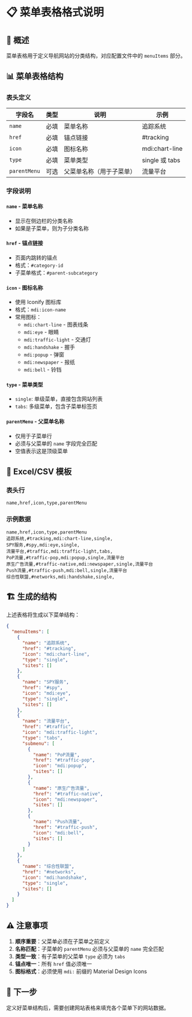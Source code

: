 # 📋 菜单表格格式说明

## 🎯 概述

菜单表格用于定义导航网站的分类结构，对应配置文件中的 `menuItems` 部分。

## 📊 菜单表格结构

### 表头定义

| 字段名 | 类型 | 说明 | 示例 |
|--------|------|------|------|
| `name` | 必填 | 菜单名称 | 追踪系统 |
| `href` | 必填 | 锚点链接 | #tracking |
| `icon` | 必填 | 图标名称 | mdi:chart-line |
| `type` | 必填 | 菜单类型 | single 或 tabs |
| `parentMenu` | 可选 | 父菜单名称（用于子菜单） | 流量平台 |

### 字段说明

#### `name` - 菜单名称
- 显示在侧边栏的分类名称
- 如果是子菜单，则为子分类名称

#### `href` - 锚点链接
- 页面内跳转的锚点
- 格式：`#category-id`
- 子菜单格式：`#parent-subcategory`

#### `icon` - 图标名称
- 使用 Iconify 图标库
- 格式：`mdi:icon-name`
- 常用图标：
  - `mdi:chart-line` - 图表线条
  - `mdi:eye` - 眼睛
  - `mdi:traffic-light` - 交通灯
  - `mdi:handshake` - 握手
  - `mdi:popup` - 弹窗
  - `mdi:newspaper` - 报纸
  - `mdi:bell` - 铃铛

#### `type` - 菜单类型
- `single`: 单级菜单，直接包含网站列表
- `tabs`: 多级菜单，包含子菜单标签页

#### `parentMenu` - 父菜单名称
- 仅用于子菜单行
- 必须与父菜单的 `name` 字段完全匹配
- 空值表示这是顶级菜单

## 📝 Excel/CSV 模板

### 表头行
```csv
name,href,icon,type,parentMenu
```

### 示例数据

```csv
name,href,icon,type,parentMenu
追踪系统,#tracking,mdi:chart-line,single,
SPY服务,#spy,mdi:eye,single,
流量平台,#traffic,mdi:traffic-light,tabs,
PoP流量,#traffic-pop,mdi:popup,single,流量平台
原生广告流量,#traffic-native,mdi:newspaper,single,流量平台
Push流量,#traffic-push,mdi:bell,single,流量平台
综合性联盟,#networks,mdi:handshake,single,
```

## 🏗️ 生成的结构

上述表格将生成以下菜单结构：

```json
{
  "menuItems": [
    {
      "name": "追踪系统",
      "href": "#tracking", 
      "icon": "mdi:chart-line",
      "type": "single",
      "sites": []
    },
    {
      "name": "SPY服务",
      "href": "#spy",
      "icon": "mdi:eye", 
      "type": "single",
      "sites": []
    },
    {
      "name": "流量平台",
      "href": "#traffic",
      "icon": "mdi:traffic-light",
      "type": "tabs",
      "submenu": [
        {
          "name": "PoP流量",
          "href": "#traffic-pop",
          "icon": "mdi:popup",
          "sites": []
        },
        {
          "name": "原生广告流量", 
          "href": "#traffic-native",
          "icon": "mdi:newspaper",
          "sites": []
        },
        {
          "name": "Push流量",
          "href": "#traffic-push", 
          "icon": "mdi:bell",
          "sites": []
        }
      ]
    },
    {
      "name": "综合性联盟",
      "href": "#networks",
      "icon": "mdi:handshake",
      "type": "single", 
      "sites": []
    }
  ]
}
```

## ⚠️ 注意事项

1. **顺序重要**：父菜单必须在子菜单之前定义
2. **名称匹配**：子菜单的 `parentMenu` 必须与父菜单的 `name` 完全匹配
3. **类型一致**：有子菜单的父菜单 `type` 必须为 `tabs`
4. **锚点唯一**：所有 `href` 值必须唯一
5. **图标格式**：必须使用 `mdi:` 前缀的 Material Design Icons

## 🔗 下一步

定义好菜单结构后，需要创建网站表格来填充各个菜单下的网站数据。
